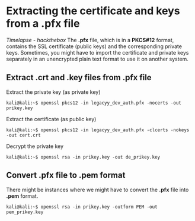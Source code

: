 # Extracting the **certificate** and **keys** from a **.pfx** file
*Timelapse - hackthebox*
The **.pfx** file, which is in a **PKCS#12** format, contains the SSL certificate (public keys) and the corresponding private keys. Sometimes, you might have to import the certificate and private keys separately in an unencrypted plain text format to use it on another system.
## Extract .crt and .key files from .pfx file

Extract the private key (as private key)
```console
kali@kali:~$ openssl pkcs12 -in legacyy_dev_auth.pfx -nocerts -out prikey.key
```
Extract the certificate (as public key)
```console
kali@kali:~$ openssl pkcs12 -in legacyy_dev_auth.pfx -clcerts -nokeys -out cert.crt
```
Decrypt the private key
```console
kali@kali:~$ openssl rsa -in prikey.key -out de_prikey.key
```
## Convert .pfx file to .pem format
There might be instances where we might have to convert the **.pfx** file into **.pem** format.
```console
kali@kali:~$ openssl rsa -in prikey.key -outform PEM -out pem_prikey.key
```